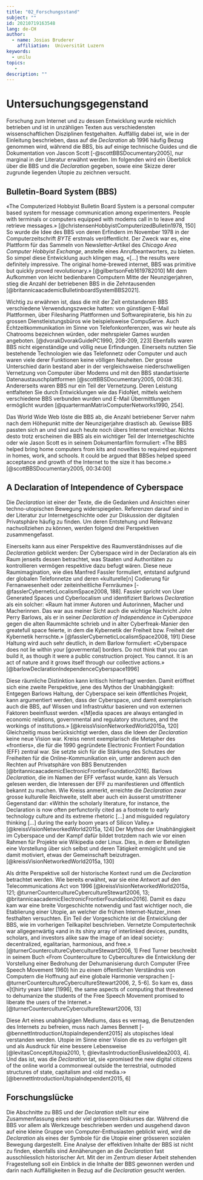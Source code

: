 ```yaml
---
title: "02_Forschungsstand"
subject: ""
id: 20210719163548
lang: de-CH
author:
  - name: Josias Bruderer
    affiliation:  Universität Luzern
keywords:
  - unilu
topics:
   - 
description: ""
---
```


# Untersuchungsgegenstand

Forschung zum Internet und zu dessen Entwicklung wurde reichlich betrieben und ist in unzähligen Texten aus verschiedensten wissenschaftlichen Disziplinen festgehalten. Auffällig dabei ist, wie in der Einleitung beschrieben, dass auf die *Declaration* ab 1996 häufig Bezug genommen wird, während die BBS, bis auf einige technische Guides und die Dokumentation von Jascon Scott [-@scottBBSDocumentary2005], nur marginal in der Literatur erwähnt werden. Im folgenden wird ein Überblick über die BBS und die *Declaration* gegeben, sowie eine Skizze derer zugrunde liegenden Utopie zu zeichnen versucht. 

## Bulletin-Board System (BBS)

«The Computerized Hobbyist Bulletin Board System is a personal computer based system for message communication among experimenters. People with terminals or computers equipped with modems call in to leave and retrieve messages.» [@christensenHobbyistComputerizedBulletin1978, 150] So wurde die Idee des BBS von deren Erfindern im November 1978 in der Computerzeitschrift *BYTE* erstmals veröffentlicht. Der Zweck war es, eine Plattform für das Sammeln von Newsletter-Artikel des *Chicago Area Computer Hobbyist Exchange*, anstelle eines Anrufbeantworters, zu bieten. So simpel diese Entwicklung auch klingen mag, «[…] the results were definitely impressive. The original home-brewed internet, BBS was primitive but quickly proved revolutionary.» [@gilbertsonFeb1619782010] Mit dem Aufkommen von leicht bedienbaren Computern Mitte der Neunzigerjahren, stieg die Anzahl der betriebenen BBS in die Zehntausenden [@britannicaacademicBulletinboardSystemBBS2021]. 

Wichtig zu erwähnen ist, dass die mit der Zeit entstandenen BBS verschiedene Verwendungszwecke hatten: von günstigen E-Mail Plattformen, über Filesharing Plattformen und Softwarepiraterie, bis hin zu grossen Dienstleistungsbüros wie beispielsweise CompuServe. Auch Echtzeitkommunikation im Sinne von Telefonkonferenzen, was wir heute als Chatrooms bezeichnen würden, oder mehrspieler Games wurden angeboten. [@dvorakDvorakGuidePC1990, 208-209, 223] Ebenfalls waren BBS nicht eigenständige und völlig neue Erfindungen. Einerseits nutzten Sie bestehende Technologien wie das Telefonnetz oder Computer und auch waren viele derer Funktionen keine völligen Neuheiten. Der grosse Unterschied darin bestand aber in der vergleichsweise niederschwelligen Vernetzung von Computer über Modems und mit den BBS standartisierte Datenaustauschplattformen [@scottBBSDocumentary2005, 00:08:35]. Andererseits waren BBS nur ein Teil der Vernetzung. Deren Leistung entfalteten Sie durch Entwicklungen wie das FidoNet, mittels welchem verschiedene BBS verbunden wurden und E-Mail Übermittlungen ermöglicht wurden [@quartermanMatrixComputerNetworks1990, 254].

Das World Wide Web löste die BBS ab, die Anzahl betriebener Server nahm nach dem Höhepunkt mitte der Neunzigerjahre drastisch ab. Gewisse BBS passten sich an und sind auch heute noch übers Internet erreichbar. Nichts desto trotz erscheinen die BBS als ein wichtiger Teil der Internetgeschichte oder wie Jason Scott es in seinem Dokumentarfilm formuliert: «The BBS helped bring home computers from kits and novelties to required equipment in homes, work, and schools. It could be argued that BBSes helped speed acceptance and growth of the Internet to the size it has become.» [@scottBBSDocumentary2005, 00:34:00]


## A Declaration of Intependence of Cyberspace

Die *Declaration* ist einer der Texte, die die Gedanken und Ansichten einer techno-utopischen Bewegung widerspiegelen. Referenzen darauf sind in der Literatur zur Internetgeschichte oder zur Diskussion der digitalen Privatsphäre häufig zu finden. Um deren Entstehung und Relevanz nachvollziehen zu können, werden folgend drei Perspektiven zusammengefasst.

Einerseits kann aus einer Perspektive des Raumverständnisses auf die *Declaration* geblickt werden: Der Cyberspace wird in der Declaration als ein Raum jenseits dessen betrachtet, was Staaten und Authoritäten zu kontrollieren vermögen respektive dazu befugt wären. Diese neue Raumimagination, wie dies Manfred Fassler formuliert, entstand aufgrund der globalen Telefonnetze und deren «kulturelle[n] Codierung für Fernanwesenheit oder zeiteinheitliche Fernräume» [-@fasslerCyberneticLocalismSpace2008, 188]. Fassler spricht von User Generated Spaces und Cyberlocalism und identifiziert Barlows *Declaration* als ein solcher: «Raum hat immer Autoren und Autorinnen, Macher und Macherinnen. Das war aus meiner Sicht auch die wichtige Nachricht John Perry Barlows, als er in seiner *Declaration of Independence in Cyberspace* gegen die alten Raummächte schrieb und in alter Cyberfreak-Manier den greatefull space feierte, in dem die Kybernetik der Freiheit bzw. Freiheit der Kybernetik herrschte.» [@fasslerCyberneticLocalismSpace2008, 191] Diese Haltung wird auch sehr deutlich, in dem Barlow formuliert: «Cyberspace does not lie within your [govermental] borders. Do not think that you can build it, as though it were a public construction project. You cannot. It is an act of nature and it grows itself through our collective actions.» [@barlowDeclarationIndependenceCyberspace1996]

Diese räumliche Distinktion kann kritisch hinterfragt werden. Damit eröffnet sich eine zweite Perspektive, jene des Mythos der Unabhängigkeit: Entgegen Barlows Haltung, der Cyberspace sei kein öffentliches Projekt, kann argumentiert werden, dass der Cyberspace, und damit exemplarisch auch die BBS, auf Wissen und Infrastruktur basieren und von externen Faktoren beeinflusst werden. «[M]edia spaces are always
entangled in economic relations, governmental and regulatory structures, and the workings of institutions.» [@kreissVisionNetworkedWorld2015a, 120] Gleichzeitig muss berücksichtigt werden, dass die Ideen der *Declaration* keine neue Vision war. Kreiss nennt exemplarisch die Metapher des «frontiers», die für die 1990 gegründete Electronic Frontiert Foundation (EFF) zentral war. Sie setzte sich für die Stärkung des Schutzes der Freiheiten für die Online-Kommunikation ein, unter anderem auch den Rechten auf Privatsphäre von BBS Benutzenden [@britannicaacademicElectronicFrontierFoundation2016]. Barlows *Declaration*, die im Namen der EFF verfasst wurde, kann als Versuch gelesen werden, die Interessen der EFF zu manifestieren und öffentlich bekannt zu machen. Wie Kreiss anmerkt, erreichte die *Declaration* zwar grosse kulturelle Reichweite, stellt aber auch ein äusserst umstrittener Gegenstand dar: «Within the scholarly literature, for instance, the Declaration is now often perfunctorily cited as a footnote to early technology culture and its extreme rhetoric […] and misguided regulatory thinking […] during the early boom years of Silicon Valley.» [@kreissVisionNetworkedWorld2015a, 124] Der Mythos der Unabhängigkeit im Cyberspace und der Kampf dafür bildet trotzdem nach wie vor einen Rahmen für Projekte wie Wikipedia oder Linux. Dies, in dem er Beteiligten eine Vorstellung über sich selbst und deren Tätigkeit ermöglicht und sie damit motiviert, etwas der Gemeinschaft beizutragen. [@kreissVisionNetworkedWorld2015a, 130]

Als dritte Perspektive soll der historische Kontext rund um die *Declaration* betrachtet werden. Wie bereits erwähnt, war sie eine Antwort auf den Telecommunications Act von 1996 [@kreissVisionNetworkedWorld2015a, 121; @turnerCountercultureCybercultureStewart2006, 13; @britannicaacademicElectronicFrontierFoundation2016]. Damit es dazu kam war eine breite Vorgeschichte notwendig und fast wichtiger noch, die Etablierung einer Utopie, an welcher die frühen Internet-Nutzer_innen festhalten versuchten. Ein Teil der Vorgeschichte ist die Entwicklung der BBS, wie im vorherigen Teilkapitel beschrieben. Vernetzte Computertechnik war allgegenwärtig «and in its shiny array of interlinked devices, pundits, scholars, and investors alike saw the image of an ideal society: decentralized, egalitarian, harmonious, and free.» [@turnerCountercultureCybercultureStewart2006, 1] Fred Turner beschreibt in seinem Buch «From Counterculture to Cyberculture» die Entwicklung der Vorstellung einer Bedrohung der Dehumanisierung durch Computer (Free Speech Movement 1960) hin zu einem öffentlichen Verständnis von Computern die Hoffnung auf eine globale Harmonie versprachen [-@turnerCountercultureCybercultureStewart2006, 2, 5-6]. So kam es, dass «[t]hirty years later [1996], the same aspects of computing that threatened to dehumanize the students of the Free Speech Movement promised to liberate the users of the Internet.» [@turnerCountercultureCybercultureStewart2006, 13] 

Diese Art eines unabhängigen Mediums, dass es vermag, die Benutzenden des Internets zu befreien, muss nach James Bennett [-@bennettIntroductionUtopiaIndependent2015] als utopisches Ideal verstanden werden. Utopie im Sinne einer Vision die es zu verfolgen gilt und als Ausdruck für eine bessere Lebensweise [@levitasConceptUtopia2010, 1; @levitasIntroductionElusiveIdea2003, 4]. Und das ist, was die *Declaration* tat, sie «promised the new digital citizens of the online world a commonweal outside the terrestrial, outmoded structures of state, capitalism and ‹old media.›» [@bennettIntroductionUtopiaIndependent2015, 6]

## Forschungslücke

Die Abschnitte zu BBS und der *Declaration* stellt nur eine Zusammenfassung eines sehr viel grösseren Diskurses dar. Während die BBS vor allem als Werkzeuge beschrieben werden und ausgehend davon auf eine kleine Gruppe von Computer-Enthusiasten geblickt wird, wird die *Declaration* als eines der Symbole für die Utopie einer grösseren sozialen Bewegung dargestellt. Eine Analyse der effektiven Inhalte der BBS ist nicht zu finden, ebenfalls sind Annäherungen an die *Declaration* fast ausschliesslich historischer Art. Mit der im Zentrum dieser Arbeit stehenden Fragestellung soll ein Einblick in die Inhalte der BBS gewonnen werden und darin nach Auffälligkeiten in Bezug auf die *Declaration* gesucht werden.